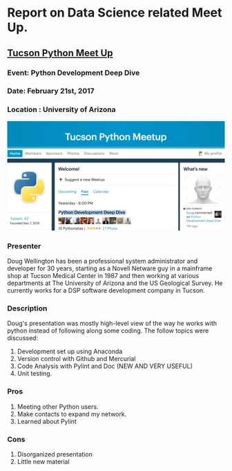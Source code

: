 Report on Data Science related Meet Up.
=======================================

## [Tucson Python Meet Up](https://www.meetup.com/Tucson-Python-Meetup/)
### Event: Python Development Deep Dive
### Date: February 21st, 2017
### Location : University of Arizona
![Meet Up](MeetUp.png)

### Presenter
Doug Wellington has been a professional system administrator and developer for 30 years, starting as a Novell Netware guy in a mainframe shop at Tucson Medical Center in 1987 and then working at various departments at The University of Arizona and the US Geological Survey.  He currently works for a DSP software development company in Tucson.

### Description
Doug's presentation was mostly high-level view of the way he works with python instead of following along some coding. The follow topics were discussed:  
1. Development set up using Anaconda  
2. Version control with Github and Mercurial  
3. Code Analysis with Pylint and Doc (NEW AND VERY USEFUL)  
4. Unit testing.

### Pros
1. Meeting other Python users.  
2. Make contacts to expand my network.  
3. Learned about Pylint  

### Cons
1. Disorganized presentation  
2. Little new material  
